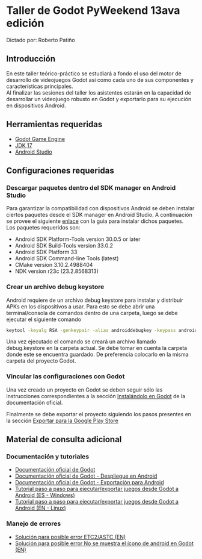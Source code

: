 # Taller de Godot PyWeekend 13ava edición
Dictado por: Roberto Patiño

## Introducción
En este taller teórico-práctico se estudiará a fondo el uso del motor de desarrollo de videojuegos Godot así como cada uno de sus componentes y características principales.<br>
Al finalizar las sesiones del taller los asistentes estarán en la capacidad de desarrollar un videojuego robusto en Godot y exportarlo para su ejecución en dispositivos Android.

## Herramientas requeridas
- [Godot Game Engine](https://godotengine.org/) 
- [JDK 17](https://adoptium.net/es/temurin/releases/?variant=openjdk17)
- [Android Studio](https://developer.android.com/studio?gclid=Cj0KCQiAsburBhCIARIsAExmsu4zb2t9v_2GhhZJd011FGPlvG8UlfV9CCersYc5mjEtH1QhoNKl1cIaAum2EALw_wcB&gclsrc=aw.ds&hl=es-419)


## Configuraciones requeridas
### Descargar paquetes dentro del SDK manager en Android Studio
Para garantizar la compatibilidad con dispositivos Android se deben
instalar ciertos paquetes desde el SDK manager en Android Studio.
A continuación se provee el siguiente [enlace](https://developer.android.com/studio/intro/update?hl=es-419#sdk-manager) con la guía para instalar dichos
paquetes.<br>
Los paquetes requeridos son:
- Android SDK Platform-Tools version 30.0.5 or later
- Android SDK Build-Tools version 33.0.2
- Android SDK Platform 33
- Android SDK Command-line Tools (latest)
- CMake version 3.10.2.4988404
- NDK version r23c (23.2.8568313)


### Crear un archivo debug keystore
Android requiere de un archivo debug keystore para instalar y distribuir
APKs en los dispositivos a usar.
Para esto se debe abrir una terminal/consola de comandos dentro de
una carpeta, luego se debe ejecutar el siguiente comando
```bash
keytool -keyalg RSA -genkeypair -alias androiddebugkey -keypass android -keystore debug.keystore -storepass android -dname "CN=Android Debug,O=Android,C=US" -validity 9999 -deststoretype pkcs12
```

Una vez ejecutado el comando se creará un archivo llamado debug.keystore en la carpeta actual. Se debe tomar en cuenta la carpeta donde este se encuentra guardado. De preferencia colocarlo en la misma carpeta del proyecto Godot.


### Vincular las configuraciones con Godot
Una vez creado un proyecto en Godot se deben seguir sólo las
instrucciones correspondientes a la sección [Instalándolo en Godot](https://docs.godotengine.org/es/4.x/tutorials/export/exporting_for_android.html#setting-it-up-in-godot) de la documentación oficial. <br>

Finalmente se debe exportar el proyecto siguiendo los pasos presentes
en la sección [Exportar para la Google Play Store](https://docs.godotengine.org/es/4.x/tutorials/export/exporting_for_android.html#exporting-for-google-play-store)


## Material de consulta adicional

### Documentación y tutoriales
- [Documentación oficial de Godot](https://docs.godotengine.org/es/4.x/)
- [Documentación oficial de Godot - Despliegue en Android](https://docs.godotengine.org/es/4.x/tutorials/export/one-click_deploy.html)
- [Documentación oficial de Godot - Exportación para Android](https://docs.godotengine.org/es/4.x/tutorials/export/exporting_for_android.html)
- [Tutorial paso a paso para ejecutar/exportar juegos desde Godot
a Android (ES - Windows)](https://www.youtube.com/watch?v=B0fq_hC3hM4&ab_channel=LeedeoStudio)
- [Tutorial paso a paso para ejecutar/exportar juegos desde Godot
a Android (EN - Linux)](https://www.youtube.com/watch?v=-N5ETg6cBu0&ab_channel=BlenderLetsPlay%21)

### Manejo de errores
- [Solución para posible error ETC2/ASTC (EN)](https://www.reddit.com/r/godot/comments/16d15in/error_when_trying_to_export_project_on_android/)
- [Solución para posible error No se muestra el ícono de android en Godot
(EN)](https://www.reddit.com/r/godot/comments/e11l22/the_android_icon_is_not_showing_up_in_the_godot/)
